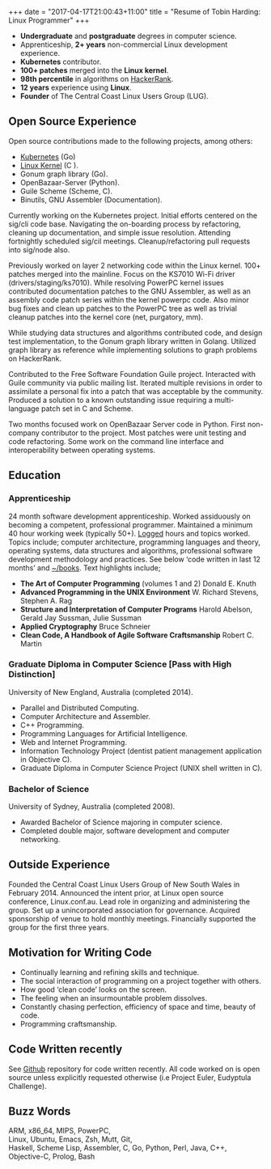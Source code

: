 +++
date = "2017-04-17T21:00:43+11:00"
title = "Resume of Tobin Harding: Linux Programmer"
+++

* **Undergraduate** and **postgraduate** degrees in computer science.
* Apprenticeship, **2+ years** non-commercial Linux development experience.
* **Kubernetes** contributor.
* **100+ patches** merged into the **Linux kernel**.
* **98th percentile** in algorithms on [HackerRank](https://www.hackerrank.com/tcharding).
* **12 years** experience using **Linux**.
* **Founder** of The Central Coast Linux Users Group (LUG).

## Open Source Experience

Open source contributions made to the following projects, among others:

* [Kubernetes](https://github.com/pulls?utf8=%E2%9C%93&q=is%3Apr+author%3Atcharding+kubernetes+) (Go) 
* [Linux Kernel](http://git.kernel.org/cgit/linux/kernel/git/torvalds/linux.git/log/?qt=grep&q=me%40tobin.cc)
 (C ).
* Gonum graph library (Go).
* OpenBazaar-Server (Python).
* Guile Scheme (Scheme, C).
* Binutils, GNU Assembler (Documentation).

Currently working on the Kubernetes project. Initial efforts centered on the sig/cli code
base. Navigating the on-boarding process by refactoring, cleaning up documentation, and simple issue
resolution. Attending fortnightly scheduled sig/cil meetings. Cleanup/refactoring pull requests into
sig/node also.

Previously worked on layer 2 networking code within the Linux kernel. 100+ patches merged into the
mainline. Focus on the KS7010 Wi-Fi driver (drivers/staging/ks7010). While resolving PowerPC kernel
issues contributed documentation patches to the GNU Assembler, as well as an assembly code patch
series within the kernel powerpc code. Also minor bug fixes and clean up patches to the PowerPC tree
as well as trivial cleanup patches into the kernel core (net, purgatory, mm).

While studying data structures and algorithms contributed code, and design test implementation, to
the Gonum graph library written in Golang. Utilized graph library as reference while implementing
solutions to graph problems on HackerRank.

Contributed to the Free Software Foundation Guile project. Interacted with Guile community via
public mailing list. Iterated multiple revisions in order to assimilate a personal fix into a patch
that was acceptable by the community. Produced a solution to a known outstanding issue requiring a
multi-language patch set in C and Scheme.

Two months focused work on OpenBazaar Server code in Python. First non-company contributor to the
project. Most patches were unit testing and code refactoring. Some work on the command line
interface and interoperability between operating systems.

## Education

### Apprenticeship

24 month software development apprenticeship. Worked assiduously on becoming a
competent, professional programmer. Maintained a minimum 40 hour working week
(typically 50+).
[Logged](https://github.com/tcharding/work-logs) hours and topics
worked. Topics include; computer architecture,
programming languages and theory, operating systems, data structures
and algorithms, professional software development methodology and practices. See
below ‘code written in last 12 months’ and
[~/books](http://tobin.cc/reading-list). Text highlights include;

* **The Art of Computer Programming** (volumes 1 and 2) Donald E. Knuth
* **Advanced Programming in the UNIX Environment** W. Richard Stevens, Stephen A. Rag
* **Structure and Interpretation of Computer Programs** Harold Abelson, Gerald Jay Sussman, Julie Sussman
* **Applied Cryptography** Bruce Schneier
* **Clean Code, A Handbook of Agile Software Craftsmanship** Robert C. Martin

### Graduate Diploma in Computer Science [Pass with High Distinction]

University of New England, Australia (completed 2014).

* Parallel and Distributed Computing.
* Computer Architecture and Assembler.
* C++ Programming.
* Programming Languages for Artificial Intelligence.
* Web and Internet Programming.
* Information Technology Project (dentist patient management application in Objective C).
* Graduate Diploma in Computer Science Project (UNIX shell written in C).

### Bachelor of Science
University of Sydney, Australia (completed 2008).

* Awarded Bachelor of Science majoring in computer science. 
* Completed double major, software development and computer networking.

## Outside Experience

Founded the Central Coast Linux Users Group of New South Wales in
February 2014. Announced the intent prior, at Linux open source
conference, Linux.conf.au. Lead role in organizing and administering
the group. Set up a unincorporated association for
governance. Acquired sponsorship of venue to hold monthly
meetings. Financially supported the group for the first three years.

## Motivation for Writing Code

* Continually learning and refining skills and technique.
* The social interaction of programming on a project together with others.
* How good ‘clean code’ looks on the screen.
* The feeling when an insurmountable problem dissolves.
* Constantly chasing perfection, efficiency of space and time, beauty of code.
* Programming craftsmanship.

## Code Written recently

See [Github](https://github.com/tcharding/self_learning) repository for code written recently. All
code worked on is open source unless explicitly requested otherwise (i.e Project Euler, Eudyptula
Challenge).

## Buzz Words

ARM, x86_64, MIPS, PowerPC,  
Linux, Ubuntu, Emacs, Zsh, Mutt, Git,  
Haskell, Scheme Lisp, Assembler, C, Go, Python, Perl, Java, C++, Objective-C, Prolog, Bash  
